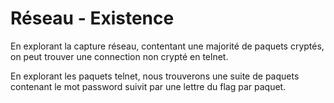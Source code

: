 # Réseau - Existence

En explorant la capture réseau, contentant une majorité de paquets cryptés, on peut trouver une connection non crypté en telnet.

En explorant les paquets telnet, nous trouverons une suite de paquets contenant le mot password suivit par une lettre du flag par paquet.
